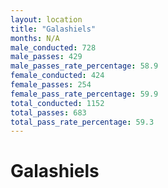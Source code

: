 ```yaml
---
layout: location
title: "Galashiels"
months: N/A
male_conducted: 728
male_passes: 429
male_passes_rate_percentage: 58.9
female_conducted: 424
female_passes: 254
female_pass_rate_percentage: 59.9
total_conducted: 1152
total_passes: 683
total_pass_rate_percentage: 59.3
---
```


# Galashiels
